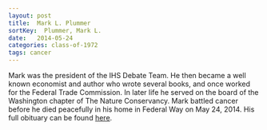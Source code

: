 ```yaml
---
layout: post
title:  Mark L. Plummer
sortKey:  Plummer, Mark L.
date:   2014-05-24
categories: class-of-1972
tags: cancer
---
```

Mark was the president of the IHS Debate Team. He then became a well known economist and author who wrote several books, and once worked for the Federal Trade Commission. In later life he served on the board of the Washington chapter of The Nature Conservancy. Mark battled cancer before he died peacefully in his home in Federal Way on May 24, 2014. His full obituary can be found [here](http://tinyurl.com/la5twmj).
